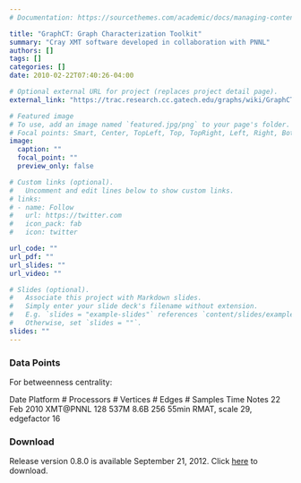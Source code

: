 ```yaml
---
# Documentation: https://sourcethemes.com/academic/docs/managing-content/

title: "GraphCT: Graph Characterization Toolkit"
summary: "Cray XMT software developed in collaboration with PNNL"
authors: []
tags: []
categories: []
date: 2010-02-22T07:40:26-04:00

# Optional external URL for project (replaces project detail page).
external_link: "https://trac.research.cc.gatech.edu/graphs/wiki/GraphCT"

# Featured image
# To use, add an image named `featured.jpg/png` to your page's folder.
# Focal points: Smart, Center, TopLeft, Top, TopRight, Left, Right, BottomLeft, Bottom, BottomRight.
image:
  caption: ""
  focal_point: ""
  preview_only: false

# Custom links (optional).
#   Uncomment and edit lines below to show custom links.
# links:
# - name: Follow
#   url: https://twitter.com
#   icon_pack: fab
#   icon: twitter

url_code: ""
url_pdf: ""
url_slides: ""
url_video: ""

# Slides (optional).
#   Associate this project with Markdown slides.
#   Simply enter your slide deck's filename without extension.
#   E.g. `slides = "example-slides"` references `content/slides/example-slides.md`.
#   Otherwise, set `slides = ""`.
slides: ""
---
```



### Data Points ###

For betweenness centrality:

Date	Platform	# Processors	# Vertices	# Edges	# Samples	Time	Notes
22 Feb 2010	XMT@PNNL	128	537M	8.6B	256	55min	RMAT, scale 29, edgefactor 16

### Download ###
Release version 0.8.0 is available September 21, 2012. Click [here](GraphCT-release-0.8.0.tar.gz) to download.
